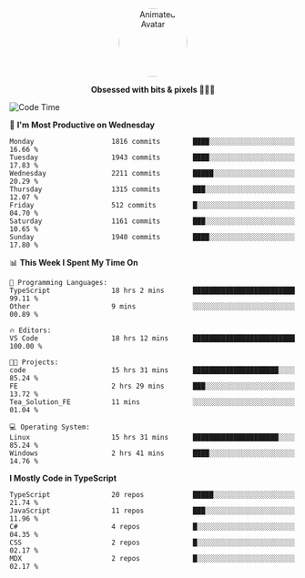 
<div align="center">
  <img 
    src="https://i.postimg.cc/W1R4TF4j/d6kpuve-c97567cf-518b-4b86-a271-5c89d88d22f7.gif" 
    width="120" 
    height="120" 
    alt="Animated Avatar" 
    style="border-radius: 50%;" 
  />
  
  <strong>Obsessed with bits & pixels 🧑‍💻🎨</strong>
</div>


<!--
### 🛠️ Main Tech Stack

<div align="center">
  <img src="https://cdn.jsdelivr.net/gh/devicons/devicon/icons/javascript/javascript-original.svg" height="25" alt="JavaScript" />
  <img src="https://cdn.jsdelivr.net/gh/devicons/devicon/icons/react/react-original.svg" height="25" alt="React" />
  <img src="https://cdn.jsdelivr.net/gh/devicons/devicon/icons/cplusplus/cplusplus-original.svg" height="25" alt="C++" />
  <img src="https://cdn.jsdelivr.net/gh/devicons/devicon/icons/rust/rust-original.svg" height="25" alt="Rust" />
  <img src="https://cdn.jsdelivr.net/gh/devicons/devicon/icons/java/java-original.svg" height="25" alt="Java" />
  <img src="https://skillicons.dev/icons?i=mysql" height="25" alt="MySQL" />
  <img src="https://skillicons.dev/icons?i=pr" height="25" alt="Premiere Pro" />
</div> -->

<!--START_SECTION:waka-->
![Code Time](http://img.shields.io/badge/Code%20Time-2%2C436%20hrs%2033%20mins-blue)

📅 **I'm Most Productive on Wednesday** 

```text
Monday                   1816 commits        ████░░░░░░░░░░░░░░░░░░░░░   16.66 % 
Tuesday                  1943 commits        ████░░░░░░░░░░░░░░░░░░░░░   17.83 % 
Wednesday                2211 commits        █████░░░░░░░░░░░░░░░░░░░░   20.29 % 
Thursday                 1315 commits        ███░░░░░░░░░░░░░░░░░░░░░░   12.07 % 
Friday                   512 commits         █░░░░░░░░░░░░░░░░░░░░░░░░   04.70 % 
Saturday                 1161 commits        ███░░░░░░░░░░░░░░░░░░░░░░   10.65 % 
Sunday                   1940 commits        ████░░░░░░░░░░░░░░░░░░░░░   17.80 % 
```


📊 **This Week I Spent My Time On** 

```text
💬 Programming Languages: 
TypeScript               18 hrs 2 mins       █████████████████████████   99.11 % 
Other                    9 mins              ░░░░░░░░░░░░░░░░░░░░░░░░░   00.89 % 

🔥 Editors: 
VS Code                  18 hrs 12 mins      █████████████████████████   100.00 % 

🐱‍💻 Projects: 
code                     15 hrs 31 mins      █████████████████████░░░░   85.24 % 
FE                       2 hrs 29 mins       ███░░░░░░░░░░░░░░░░░░░░░░   13.72 % 
Tea_Solution_FE          11 mins             ░░░░░░░░░░░░░░░░░░░░░░░░░   01.04 % 

💻 Operating System: 
Linux                    15 hrs 31 mins      █████████████████████░░░░   85.24 % 
Windows                  2 hrs 41 mins       ████░░░░░░░░░░░░░░░░░░░░░   14.76 % 
```

**I Mostly Code in TypeScript** 

```text
TypeScript               20 repos            █████░░░░░░░░░░░░░░░░░░░░   21.74 % 
JavaScript               11 repos            ███░░░░░░░░░░░░░░░░░░░░░░   11.96 % 
C#                       4 repos             █░░░░░░░░░░░░░░░░░░░░░░░░   04.35 % 
CSS                      2 repos             █░░░░░░░░░░░░░░░░░░░░░░░░   02.17 % 
MDX                      2 repos             █░░░░░░░░░░░░░░░░░░░░░░░░   02.17 % 
```




<!--END_SECTION:waka-->

